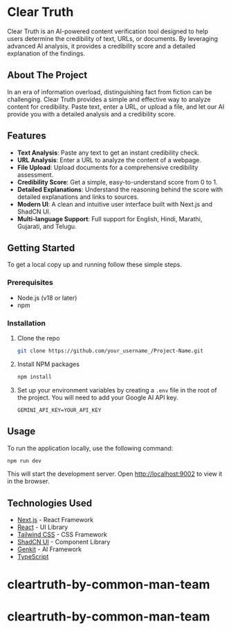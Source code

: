 # Clear Truth

Clear Truth is an AI-powered content verification tool designed to help users determine the credibility of text, URLs, or documents. By leveraging advanced AI analysis, it provides a credibility score and a detailed explanation of the findings.

## About The Project

In an era of information overload, distinguishing fact from fiction can be challenging. Clear Truth provides a simple and effective way to analyze content for credibility. Paste text, enter a URL, or upload a file, and let our AI provide you with a detailed analysis and a credibility score.

## Features

-   **Text Analysis**: Paste any text to get an instant credibility check.
-   **URL Analysis**: Enter a URL to analyze the content of a webpage.
-   **File Upload**: Upload documents for a comprehensive credibility assessment.
-   **Credibility Score**: Get a simple, easy-to-understand score from 0 to 1.
-   **Detailed Explanations**: Understand the reasoning behind the score with detailed explanations and links to sources.
-   **Modern UI**: A clean and intuitive user interface built with Next.js and ShadCN UI.
-   **Multi-language Support**: Full support for English, Hindi, Marathi, Gujarati, and Telugu.

## Getting Started

To get a local copy up and running follow these simple steps.

### Prerequisites

-   Node.js (v18 or later)
-   npm

### Installation

1.  Clone the repo
    ```sh
    git clone https://github.com/your_username_/Project-Name.git
    ```
2.  Install NPM packages
    ```sh
    npm install
    ```
3.  Set up your environment variables by creating a `.env` file in the root of the project. You will need to add your Google AI API key.
    ```
    GEMINI_API_KEY=YOUR_API_KEY
    ```

## Usage

To run the application locally, use the following command:

```bash
npm run dev
```

This will start the development server. Open [http://localhost:9002](http://localhost:9002) to view it in the browser.

## Technologies Used

*   [Next.js](https://nextjs.org/) - React Framework
*   [React](https://reactjs.org/) - UI Library
*   [Tailwind CSS](https://tailwindcss.com/) - CSS Framework
*   [ShadCN UI](https://ui.shadcn.com/) - Component Library
*   [Genkit](https://firebase.google.com/docs/genkit) - AI Framework
*   [TypeScript](https://www.typescriptlang.org/)
# cleartruth-by-common-man-team
# cleartruth-by-common-man-team
